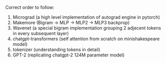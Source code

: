 Correct order to follow: 

1. Micrograd (a high level implementation of autograd engine in pytorch)
2. Makemore (Bigram -> MLP -> MLP2 -> MLP3 backprop)
3. Wavenet (a special bigram implementation grouping 2 adjecent tokens in every subsequent layer)
4. chatgpt-transformers (self attention from scratch on minishakespeare model)
5. tokenizer (understanding tokens in detail)
6. GPT-2 (replicating chatgpt-2 124M parameter model)
